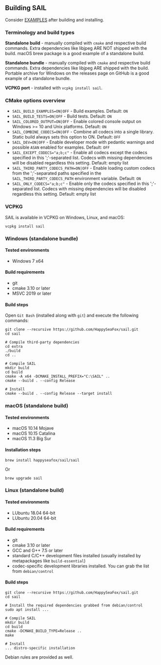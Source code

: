 ## Building SAIL

Consider [EXAMPLES](EXAMPLES.md) after building and installing.

### Terminology and build types

**Standalone build** - manually compiled with `cmake` and respective build commands. Extra dependencies like libjpeg ARE NOT shipped with the build. macOS brew package is a good example of a standalone build.

**Standalone bundle** - manually compiled with `cmake` and respective build commands. Extra dependencies like libjpeg ARE shipped with the build. Portable archive for Windows on the releases page on GitHub is a good example of a standalone bundle.

**VCPKG port** - installed with `vcpkg install sail`.

### CMake options overview

- `SAIL_BUILD_EXAMPLES=ON|OFF` - Build examples. Default: `ON`
- `SAIL_BUILD_TESTS=ON|OFF` - Build tests. Default: `ON`
- `SAIL_COLORED_OUTPUT=ON|OFF` - Enable colored console output on Windows >= 10 and Unix platforms. Default: `ON`
- `SAIL_COMBINE_CODECS=ON|OFF` - Combine all codecs into a single library. Static build always sets this option to ON. Default: `OFF`
- `SAIL_DEV=ON|OFF` - Enable developer mode with pedantic warnings and possible `ASAN` enabled for examples. Default: `OFF`
- `SAIL_EXCEPT_CODECS="a;b;c"` - Enable all codecs except the codecs specified in this ';'-separated list.
  Codecs with missing dependencies will be disabled regardless this setting. Default: empty list
- `SAIL_THIRD_PARTY_CODECS_PATH=ON|OFF` - Enable loading custom codecs from the ';'-separated paths specified in the `SAIL_THIRD_PARTY_CODECS_PATH` environment variable. Default: `ON`
- `SAIL_ONLY_CODECS="a;b;c"` - Enable only the codecs specified in this ';'-separated list.
  Codecs with missing dependencies will be disabled regardless this setting. Default: empty list

### VCPKG

SAIL is available in VCPKG on Windows, Linux, and macOS:

```
vcpkg install sail
```

### Windows (standalone bundle)

#### Tested environments

- Windows 7 x64

#### Build requirements

- git
- cmake 3.10 or later
- MSVC 2019 or later

#### Build steps

Open `Git Bash` (installed along with `git`) and execute the following commands:

```
git clone --recursive https://github.com/HappySeaFox/sail.git
cd sail

# Compile third-party dependencies
cd extra
./build
cd ..

# Compile SAIL
mkdir build
cd build
cmake -A x64 -DCMAKE_INSTALL_PREFIX="C:\SAIL" ..
cmake --build . --config Release

# Install
cmake --build . --config Release --target install
```

### macOS (standalone build)

#### Tested environments

- macOS 10.14 Mojave
- macOS 10.15 Catalina
- macOS 11.3 Big Sur

#### Installation steps

```
brew install happyseafox/sail/sail
```

Or

```
brew upgrade sail
```

### Linux (standalone build)

#### Tested environments

- LUbuntu 18.04 64-bit
- LUbuntu 20.04 64-bit

#### Build requirements

- git
- cmake 3.10 or later
- GCC and G++ 7.5 or later
- standard C/C++ development files installed (usually installed by metapackages like `build-essential`)
- codec-specific development libraries installed. You can grab the list from `debian/control`

#### Build steps

```
git clone --recursive https://github.com/HappySeaFox/sail.git
cd sail

# Install the required dependencies grabbed from debian/control
sudo apt install ...

# Compile SAIL
mkdir build
cd build
cmake -DCMAKE_BUILD_TYPE=Release ..
make

# Install
... distro-specific installation
```

Debian rules are provided as well.
